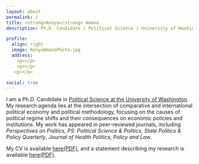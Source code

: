 ```yaml
---
layout: about
permalink: /
title: <strong>Kenya</strong> Amano
description: Ph.D. Candidate | Political Science | University of Washington, Seattle WA

profile:
  align: right
  image: KenyaAmanoPhoto.jpg
  address: 
    <p></p>
    <p></p>
   <p></p>

social: true
---
```


I am a Ph.D. Candidate in <a href="https://www.polisci.washington.edu/">Political Science at the University of Washington</a>. My research agenda lies at the intersection of comparative and international political economy and political methodology, focusing on the causes of political regime shifts and their consequences on economic policies and institutions. My work has appeared in peer-reviewed journals, including <i>Perspectives on Politics</i>, <i>PS: Political Science & Politics</i>, <i>State Politics & Policy Quarterly</i>, <i>Journal of Health Politics, Policy and Law</i>.

My CV is available [here(PDF)](/assets/pdf/CV-KenyaAmano.pdf), and a statement describing my research is available [here(PDF)](/assets/pdf/ResearchStatement-KenyaAmano.pdf).
